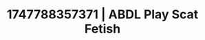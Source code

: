 ---
categories:
- Swimmer
- Feather touch
- Hentai
- Smudged makeup
- Hands behind back
image: /assets/images/1747788357371.jpg
layout: post
seo:
  description: Featured content with artistic ABDL Play, Scat Fetish. HD images available.
  keywords: ABDL Play, Scat Fetish
  og_image: /assets/images/1747788357371.jpg
  schema_type: VisualArtwork
tags:
- ABDL Play
- '#1747788357371'
- Scat Fetish
title: 1747788357371 | ABDL Play Scat Fetish
---